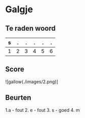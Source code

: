 # Galgje

## Te raden woord

|s|.|.|.|.|.|
|-|-|-|-|-|-|
|1|2|3|4|5|6|

## Score
![gallow(./images/2.png)]

## Beurten
1.a - fout
2. e - fout
3. s - goed
4. m

